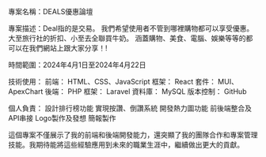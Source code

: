 專案名稱：DEALS優惠論壇

專案描述：Deal指的是交易。
我們希望使用者不管到哪裡購物都可以享受優惠。
大至旅行社的折扣、小至去全聯買牛奶。
涵蓋購物、美食、電腦、娛樂等等的都可以在我們網站上跟大家分享！!

時間範圍：2024年4月1日至2024年4月22日

技術使用：
前端： HTML、CSS、JavaScript
框架： React
套件： MUI、ApexChart
後端： PHP
框架： Laravel
資料庫： MySQL
版本控制： GitHub

個人負責：
設計排行榜功能
實現按讚、倒讚系統
開發熱力圖功能
前後端整合及API串接
Logo製作及發想
簡報製作

這個專案不僅展示了我的前端和後端開發能力，還突顯了我的團隊合作和專案管理技能。我期待能將這些經驗應用到未來的職業生涯中，繼續做出更大的貢獻。
